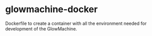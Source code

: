 glowmachine-docker
==================

Dockerfile to create a container with all the environment needed for development of the GlowMachine.
